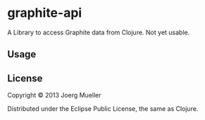 # graphite-api

A Library to access Graphite data from Clojure.
Not yet usable.

## Usage

## License

Copyright © 2013 Joerg Mueller

Distributed under the Eclipse Public License, the same as Clojure.

